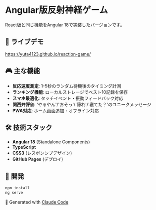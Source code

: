 # Angular版反射神経ゲーム

React版と同じ機能をAngular 18で実装したバージョンです。

## 🚀 ライブデモ
https://yuta4123.github.io/reaction-game/

## 🎮 主な機能
- **反応速度測定**: 1-5秒のランダム待機後のタイミング計測
- **ランキング機能**: ローカルストレージでベスト10記録を保存  
- **スマホ最適化**: タッチイベント・振動フィードバック対応
- **関西弁評価**: 'やるやん'/'おそっ'/'帰れ'/'寝てた？'のユニークメッセージ
- **PWA対応**: ホーム画面追加・オフライン対応

## 🛠 技術スタック
- **Angular 18** (Standalone Components)
- **TypeScript**
- **CSS3** (レスポンシブデザイン)
- **GitHub Pages** (デプロイ)

## 🔧 開発
```bash
npm install
ng serve
```

🤖 Generated with [Claude Code](https://claude.ai/code)
